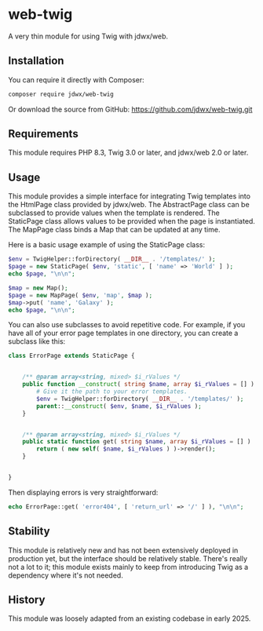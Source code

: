 # web-twig

A very thin module for using Twig with jdwx/web.

## Installation

You can require it directly with Composer:

```bash
composer require jdwx/web-twig
```

Or download the source from GitHub: https://github.com/jdwx/web-twig.git

## Requirements

This module requires PHP 8.3, Twig 3.0 or later, and jdwx/web 2.0 or later.

## Usage

This module provides a simple interface for integrating Twig templates into the HtmlPage class provided by jdwx/web. The AbstractPage class can be subclassed to provide values when the template is rendered. The StaticPage class allows values to be provided when the page is instantiated. The MapPage class binds a Map that can be updated at any time.

Here is a basic usage example of using the StaticPage class:

```php
$env = TwigHelper::forDirectory( __DIR__ . '/templates/' );
$page = new StaticPage( $env, 'static', [ 'name' => 'World' ] );
echo $page, "\n\n";
```

```php
$map = new Map();
$page = new MapPage( $env, 'map', $map );
$map->put( 'name', 'Galaxy' );
echo $page, "\n\n";
```

You can also use subclasses to avoid repetitive code. For example, if you have all of your error page templates in one directory, you can create a subclass like this:

```php
class ErrorPage extends StaticPage {


    /** @param array<string, mixed> $i_rValues */
    public function __construct( string $name, array $i_rValues = [] ) {
        # Give it the path to your error templates.
        $env = TwigHelper::forDirectory( __DIR__ . '/templates/' );
        parent::__construct( $env, $name, $i_rValues );
    }


    /** @param array<string, mixed> $i_rValues */
    public static function get( string $name, array $i_rValues = [] ) : string {
        return ( new self( $name, $i_rValues ) )->render();
    }


}
```

Then displaying errors is very straightforward:

```php
echo ErrorPage::get( 'error404', [ 'return_url' => '/' ] ), "\n\n";
```

## Stability

This module is relatively new and has not been extensively deployed in production yet, but the interface should be relatively stable. There's really not a lot to it; this module exists mainly to keep from introducing Twig as a dependency where it's not needed.

## History

This module was loosely adapted from an existing codebase in early 2025.
